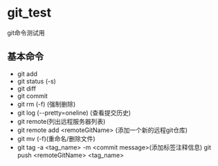 # git_test
git命令测试用
## 基本命令
* git add
* git status (-s)
* git diff
* git commit 
* git rm (-f)  (强制删除)
* git log (--pretty=oneline)     (查看提交历史)
* git remote(列出远程服务器列表)
* git remote add \<remoteGitName> <url> (添加一个新的远程git仓库)
* git mv (-f)(重命名/删除文件)
* git tag -a \<tag_name> -m \<commit message>(添加标签注释信息) 
     git push \<remoteGitName> <tag_name>
